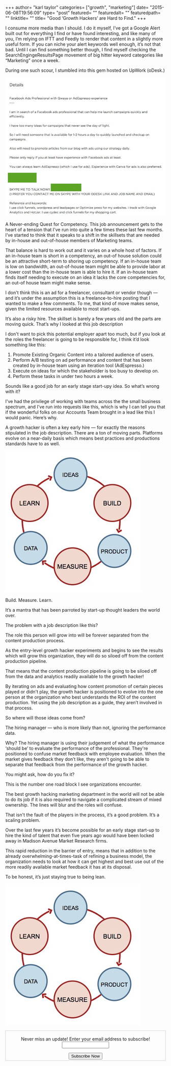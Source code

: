+++
author= "karl taylor"
categories= ["growth", "marketing"]
date= "2015-06-08T19:56:09"
type= "post"
featured= ""
featuredalt= ""
featuredpath= ""
linktitle= ""
title= "Good ‘Growth Hackers’ are Hard to Find."
+++

I consume more media than I should. I do it myself, I’ve got a Google Alert built out for everything I find or have found interesting, and like many of you, I’m relying on IFTT and Feedly to render that content in a slightly more useful form. If you can niche your alert keywords well enough, it’s not that bad. Until I can find something better though, I find myself checking the SearchEngingeResultsPage movement of big hitter keyword categories like “Marketing” once a week.

 During one such scour, I stumbled into this gem hosted on UpWork (oDesk.)

  ![](https://raw.githubusercontent.com/karljtaylor/kjt/blog/content/assets/558bb-1o3hmlahdmrq6r0c7losohq.jpeg)

 A Never-ending Quest for Competency.  This job announcement gets to the heart of a tension that I've run into quite a few times these last few months. I’ve started to think that it speaks to a shift in the skillsets that are needed by in-house and out-of-house members of Marketing teams.

 That balance is hard to work out and it varies on a whole host of factors. If an in-house team is short in a competency, an out-of house solution could be an attractive short-term to shoring up competency. If an in-house team is low on bandwidth, an out-of-house team might be able to provide labor at a lower cost than the in-house team is able to hire it. If an in-house team finds itself needing to execute on an idea it lacks the core competencies for, an out-of house team might make sense.

 I don't think this is an ad for a freelancer, consultant or vendor though — and it’s under the assumption this is a freelance-to-hire posting that I wanted to make a few comments. To me, that kind of move makes sense, given the limited resources available to most start-ups.

 It’s also a risky hire. The skillset is barely a few years old and the parts are moving quick. That’s why I looked at this job description

 I don't want to pick this potential employer apart too much, but if you look at the roles the freelancer is going to be responsible for, I think it’d look something like this:

  1. Promote Existing Organic Content into a tailored audience of users.
 2. Perform A/B testing on ad performance and content that has been created by in-house team using an iteration tool (AdEspresso.)
 3. Execute on ideas for which the stakeholder is too busy to develop on.
 4. Perform these tasks in under two hours a week.

  Sounds like a good job for an early stage start-upy idea. So what’s wrong with it?

  I've had the privilege of working with teams across the the small business spectrum, and I've run into requests like this, which is why I can tell you that if the wonderful folks on our Accounts Team brought in a lead like this I would panic. Here’s why.

 A growth hacker is often a key early hire — for exactly the reasons stipulated in the job description. There are a ton of moving parts. Platforms evolve on a near-daily basis which means best practices and productions standards have to as well.

  ![](https://raw.githubusercontent.com/karljtaylor/kjt/blog/content/assets/92135-1xmtkmqb_icbgcd6zooux8a.jpeg)  


 Build. Measure. Learn.

 It’s a mantra that has been parroted by start-up thought leaders the world over.

 The problem with a job description like this?

 The role this person will grow into will be forever separated from the content production process.

  As the entry-level growth hacker experiments and begins to see the results which will grow this organization, they will do so siloed off from the content production pipeline.

 That means that the content production pipeline is going to be siloed off from the data and analytics readily available to the growth hacker!

 By iterating on ads and evaluating how content promotion of certain pieces played or didn't play, the growth hacker is positioned to evolve into the one person at the organization who best understands the ROI of the content production. Yet using the job description as a guide, they aren’t involved in that process.

 So where will those ideas come from?

 The hiring manager — who is more likely than not, ignoring the performance data.

 Why? The hiring manager is using their judgement of what the performance ‘should be’ to evaluate the performance of the professional. They're positioned to confuse market feedback with employee evaluation. When the market gives feedback they don’t like, they aren't going to be able to separate that feedback from the performance of the growth hacker.

 You might ask, how do you fix it?

  This is the number one road block I see organizations encounter.

 The best growth hacking marketing department in the world will not be able to do its job if it is also required to navigate a complicated stream of mixed ownership. The lines will blur and the roles will confuse.

 That isn't the fault of the players in the process, it’s a good problem. It’s a scaling problem.

 Over the last few years it’s become possible for an early stage start-up to hire the kind of talent that even five years ago would have been locked away in Madison Avenue Market Research firms.

 This rapid reduction in the barrier of entry, means that in addition to the already overwhelming-at-times-task of refining a business model, the organization needs to look at how it can get highest and best use out of the more readily available market feedback it has at its disposal.

 To be honest, it’s just staying true to being lean.

  ![](https://raw.githubusercontent.com/karljtaylor/kjt/blog/content/assets/92135-1xmtkmqb_icbgcd6zooux8a.jpeg)  

  <form style="border:1px solid #ccc;padding:3px;text-align: center;" action="https://tinyletter.com/karljtaylor" method="post" target="popupwindow" onsubmit="window.open('https://tinyletter.com/karljtaylor', 'popupwindow', 'scrollbars=yes,width=800,height=600');return true" _lpchecked="1">
      <p style="
       display: flex;
       align-items: center;
       flex-direction: column;
   "><label for="tlemail">Never miss an update! Enter your email address to subscribe!</label>
        <input type="text" name="email" id="tlemail" style="
       width: 140px;
   "></p>
      <input type="hidden" value="1" name="embed"><input type="submit" value="Subscribe Now">
   </form>
